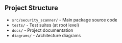 ## Project Structure
- `src/security_scanner/` - Main package source code
- `tests/` - Test suites (at root level)
- `docs/` - Project documentation
- `diagrams/` - Architecture diagrams